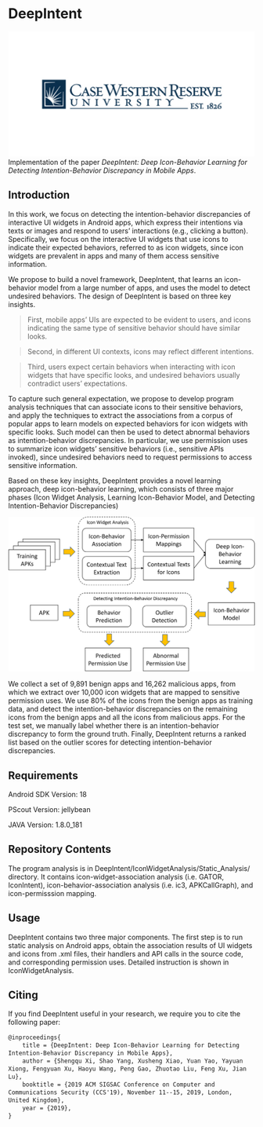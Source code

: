 # DeepIntent
![](CWRU.png)
Implementation of the paper *DeepIntent: Deep Icon-Behavior Learning for Detecting Intention-Behavior Discrepancy in Mobile Apps*.

## Introduction
In this work, we focus on detecting the intention-behavior discrepancies of interactive UI widgets in Android apps, which express their intentions via texts or images and respond to users’ interactions (e.g., clicking a button). Specifically, we focus on the interactive UI widgets that use icons to indicate their expected behaviors, referred to as icon widgets, since icon widgets are prevalent in apps and many of them access sensitive information.

We propose to build a novel framework, DeepIntent, that learns an icon-behavior model from a large number of apps, and uses the model to detect undesired behaviors. The design of DeepIntent is based on three key insights. 
>First, mobile apps’ UIs are expected to be evident to users, and icons indicating the same type of sensitive behavior should have similar looks. 

>Second, in different UI contexts, icons may reflect different intentions. 

>Third, users expect certain behaviors when interacting with icon widgets that have specific looks, and undesired behaviors usually contradict users’ expectations.

To capture such general expectation, we propose to develop program analysis techniques that can associate icons to their sensitive behaviors, and apply the techniques to extract the associations from a corpus of popular apps to learn models on expected behaviors for icon widgets with specific looks. Such model can then be used to detect abnormal behaviors as intention-behavior discrepancies. In particular, we use permission uses to summarize icon widgets’ sensitive behaviors (i.e., sensitive APIs invoked), since undesired behaviors need to request permissions to access sensitive information.

Based on these key insights, DeepIntent provides a novel learning approach, deep icon-behavior learning, which consists of three major phases (Icon Widget Analysis, Learning Icon-Behavior Model, and Detecting Intention-Behavior Discrepancies)

![Overview of Workflow of DeepIntent](overview.jpg)

We collect a set of 9,891 benign apps and 16,262 malicious apps, from which we extract over 10,000 icon widgets that are mapped to sensitive permission uses. We use 80% of the icons from the benign apps as training data, and detect the intention-behavior discrepancies on the remaining icons from the benign apps and all the icons from malicious apps. For the test set, we manually label whether there is an intention-behavior discrepancy to form the ground truth. Finally, DeepIntent returns a ranked list based on the outlier scores for detecting intention-behavior discrepancies.
## Requirements
Android SDK Version: 18

PScout Version: jellybean

JAVA Version: 1.8.0_181

## Repository Contents
The program analysis is in DeepIntent/IconWidgetAnalysis/Static_Analysis/ directory. It contains icon-widget-association analysis (i.e. GATOR, IconIntent), icon-behavior-association analysis (i.e. ic3, APKCallGraph), and icon-permisssion mapping. 
## Usage
DeepIntent contains two three major components. The first step is to run static analysis on Android apps, obtain the association results of UI widgets and icons from .xml files, their handlers and API calls in the source code, and corresponding permission uses. Detailed instruction is shown in IconWidgetAnalysis.



## Citing

If you find DeepIntent useful in your research, we require you to cite the following paper:

```
@inproceedings{
	title = {DeepIntent: Deep Icon-Behavior Learning for Detecting Intention-Behavior Discrepancy in Mobile Apps},
	author = {Shengqu Xi, Shao Yang, Xusheng Xiao, Yuan Yao, Yayuan Xiong, Fengyuan Xu, Haoyu Wang, Peng Gao, Zhuotao Liu, Feng Xu, Jian Lu},
	booktitle = {2019 ACM SIGSAC Conference on Computer and Communications Security (CCS'19), November 11--15, 2019, London, United Kingdom},
	year = {2019},
}
```
